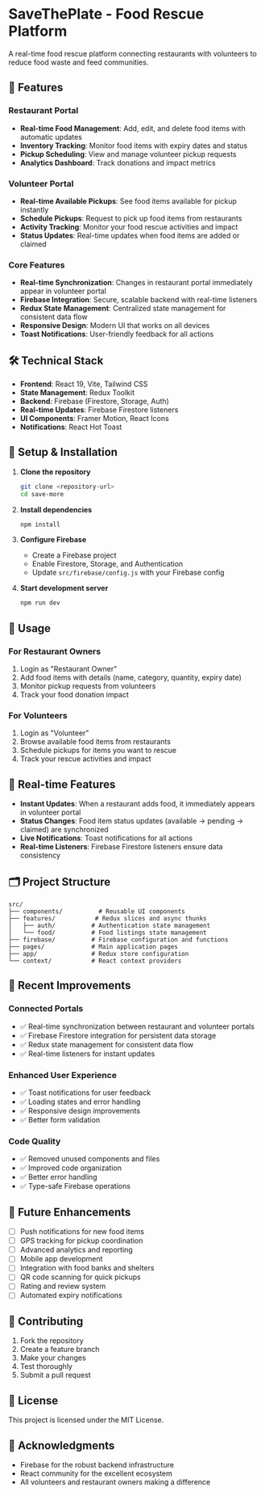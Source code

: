 # SaveThePlate - Food Rescue Platform

A real-time food rescue platform connecting restaurants with volunteers to reduce food waste and feed communities.

## 🚀 Features

### Restaurant Portal
- **Real-time Food Management**: Add, edit, and delete food items with automatic updates
- **Inventory Tracking**: Monitor food items with expiry dates and status
- **Pickup Scheduling**: View and manage volunteer pickup requests
- **Analytics Dashboard**: Track donations and impact metrics

### Volunteer Portal
- **Real-time Available Pickups**: See food items available for pickup instantly
- **Schedule Pickups**: Request to pick up food items from restaurants
- **Activity Tracking**: Monitor your food rescue activities and impact
- **Status Updates**: Real-time updates when food items are added or claimed

### Core Features
- **Real-time Synchronization**: Changes in restaurant portal immediately appear in volunteer portal
- **Firebase Integration**: Secure, scalable backend with real-time listeners
- **Redux State Management**: Centralized state management for consistent data flow
- **Responsive Design**: Modern UI that works on all devices
- **Toast Notifications**: User-friendly feedback for all actions

## 🛠️ Technical Stack

- **Frontend**: React 19, Vite, Tailwind CSS
- **State Management**: Redux Toolkit
- **Backend**: Firebase (Firestore, Storage, Auth)
- **Real-time Updates**: Firebase Firestore listeners
- **UI Components**: Framer Motion, React Icons
- **Notifications**: React Hot Toast

## 🔧 Setup & Installation

1. **Clone the repository**
   ```bash
   git clone <repository-url>
   cd save-more
   ```

2. **Install dependencies**
   ```bash
   npm install
   ```

3. **Configure Firebase**
   - Create a Firebase project
   - Enable Firestore, Storage, and Authentication
   - Update `src/firebase/config.js` with your Firebase config

4. **Start development server**
   ```bash
   npm run dev
   ```

## 📱 Usage

### For Restaurant Owners
1. Login as "Restaurant Owner"
2. Add food items with details (name, category, quantity, expiry date)
3. Monitor pickup requests from volunteers
4. Track your food donation impact

### For Volunteers
1. Login as "Volunteer"
2. Browse available food items from restaurants
3. Schedule pickups for items you want to rescue
4. Track your rescue activities and impact

## 🔄 Real-time Features

- **Instant Updates**: When a restaurant adds food, it immediately appears in volunteer portal
- **Status Changes**: Food item status updates (available → pending → claimed) are synchronized
- **Live Notifications**: Toast notifications for all actions
- **Real-time Listeners**: Firebase Firestore listeners ensure data consistency

## 🗂️ Project Structure

```
src/
├── components/          # Reusable UI components
├── features/           # Redux slices and async thunks
│   ├── auth/          # Authentication state management
│   └── food/          # Food listings state management
├── firebase/          # Firebase configuration and functions
├── pages/             # Main application pages
├── app/               # Redux store configuration
└── context/           # React context providers
```

## 🚀 Recent Improvements

### Connected Portals
- ✅ Real-time synchronization between restaurant and volunteer portals
- ✅ Firebase Firestore integration for persistent data storage
- ✅ Redux state management for consistent data flow
- ✅ Real-time listeners for instant updates

### Enhanced User Experience
- ✅ Toast notifications for user feedback
- ✅ Loading states and error handling
- ✅ Responsive design improvements
- ✅ Better form validation

### Code Quality
- ✅ Removed unused components and files
- ✅ Improved code organization
- ✅ Better error handling
- ✅ Type-safe Firebase operations

## 🔮 Future Enhancements

- [ ] Push notifications for new food items
- [ ] GPS tracking for pickup coordination
- [ ] Advanced analytics and reporting
- [ ] Mobile app development
- [ ] Integration with food banks and shelters
- [ ] QR code scanning for quick pickups
- [ ] Rating and review system
- [ ] Automated expiry notifications

## 🤝 Contributing

1. Fork the repository
2. Create a feature branch
3. Make your changes
4. Test thoroughly
5. Submit a pull request

## 📄 License

This project is licensed under the MIT License.

## 🙏 Acknowledgments

- Firebase for the robust backend infrastructure
- React community for the excellent ecosystem
- All volunteers and restaurant owners making a difference
